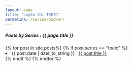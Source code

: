 ```yaml
---
layout: page
title: "Luyện thi TOEIC"
permalink: /series/docker/
---
```


<h5> Posts by Series : {{ page.title }} </h5>

<div class="card">
{% for post in site.posts%}
    {% if post.series == "toeic" %}
        <li class="category-posts"><span>{{ post.date | date_to_string }}</span> &nbsp; <a href="{{ post.url }}">{{ post.title }}</a></li>
    {% endif %}
{% endfor %}
</div>